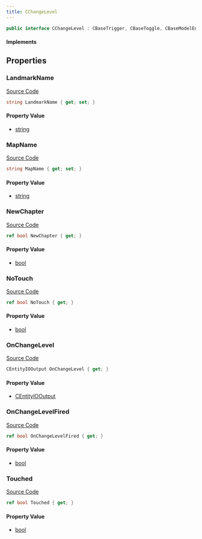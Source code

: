 ```yaml
---
title: CChangeLevel
---
```


```csharp
public interface CChangeLevel : CBaseTrigger, CBaseToggle, CBaseModelEntity, CBaseEntity, CEntityInstance, ISchemaClass<CEntityInstance>, ISchemaClass<CBaseEntity>, ISchemaClass<CBaseModelEntity>, ISchemaClass<CBaseToggle>, ISchemaClass<CBaseTrigger>, ISchemaClass<CChangeLevel>, ISchemaField, ISchemaClass, INativeHandle
```

#### Implements

## Properties

### LandmarkName

[Source Code](https://github.com/swiftly-solution/swiftlys2/blob/beta/managed/src/SwiftlyS2.Generated/Schemas/Interfaces/CChangeLevel.cs#L18)

```csharp
string LandmarkName { get; set; }
```

#### Property Value

- [string](https://learn.microsoft.com/dotnet/api/system.string)

### MapName

[Source Code](https://github.com/swiftly-solution/swiftlys2/blob/beta/managed/src/SwiftlyS2.Generated/Schemas/Interfaces/CChangeLevel.cs#L16)

```csharp
string MapName { get; set; }
```

#### Property Value

- [string](https://learn.microsoft.com/dotnet/api/system.string)

### NewChapter

[Source Code](https://github.com/swiftly-solution/swiftlys2/blob/beta/managed/src/SwiftlyS2.Generated/Schemas/Interfaces/CChangeLevel.cs#L26)

```csharp
ref bool NewChapter { get; }
```

#### Property Value

- [bool](https://learn.microsoft.com/dotnet/api/system.boolean)

### NoTouch

[Source Code](https://github.com/swiftly-solution/swiftlys2/blob/beta/managed/src/SwiftlyS2.Generated/Schemas/Interfaces/CChangeLevel.cs#L24)

```csharp
ref bool NoTouch { get; }
```

#### Property Value

- [bool](https://learn.microsoft.com/dotnet/api/system.boolean)

### OnChangeLevel

[Source Code](https://github.com/swiftly-solution/swiftlys2/blob/beta/managed/src/SwiftlyS2.Generated/Schemas/Interfaces/CChangeLevel.cs#L20)

```csharp
CEntityIOOutput OnChangeLevel { get; }
```

#### Property Value

- [CEntityIOOutput](/docs/api/shared/schemadefinitions/centityiooutput)

### OnChangeLevelFired

[Source Code](https://github.com/swiftly-solution/swiftlys2/blob/beta/managed/src/SwiftlyS2.Generated/Schemas/Interfaces/CChangeLevel.cs#L28)

```csharp
ref bool OnChangeLevelFired { get; }
```

#### Property Value

- [bool](https://learn.microsoft.com/dotnet/api/system.boolean)

### Touched

[Source Code](https://github.com/swiftly-solution/swiftlys2/blob/beta/managed/src/SwiftlyS2.Generated/Schemas/Interfaces/CChangeLevel.cs#L22)

```csharp
ref bool Touched { get; }
```

#### Property Value

- [bool](https://learn.microsoft.com/dotnet/api/system.boolean)

